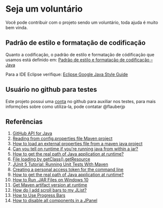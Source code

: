 # Seja um voluntário

Você pode contribuir com o projeto sendo um voluntário, toda ajuda é muito bem vinda.

## Padrão de estilo e formatação de codificação
Quanto a codificação, o padrão de estilo e formatação de códificação que usamos está definido em: [Padrão de estilo e formatação de codificação – Java](https://flauberjp.wordpress.com/2020/06/06/padrao-de-estilo-e-formatacao-de-codificacao-java/)  

Para a IDE Eclipse verifique: [Eclipse Google Java Style Guide](http://www.practicesofmastery.com/post/eclipse-google-java-style-guide/)

## Usuário no github para testes

Este projeto possui uma [conta](https://github.com/mygitusageevicencesapp) no github para auxiliar nos testes, para mais informções sobre como utiliza-la, pode contatar @flauberjp
  

## Referências
1. [GitHub API for Java](https://github-api.kohsuke.org/)
2. [Reading from config.properties file Maven project](https://stackoverflow.com/questions/35008377/reading-from-config-properties-file-maven-project)
3. [How to load an external properties file from a maven java project](https://stackoverflow.com/questions/34712885/how-to-load-an-external-properties-file-from-a-maven-java-project)
4. [Can you tell on runtime if you're running java from within a jar?](https://stackoverflow.com/questions/482560/can-you-tell-on-runtime-if-youre-running-java-from-within-a-jar)
5. [How to get the real path of Java application at runtime?](https://stackoverflow.com/questions/4032957/how-to-get-the-real-path-of-java-application-at-runtime)
6. [File loading by getClass().getResource](https://stackoverflow.com/questions/14089146/file-loading-by-getclass-getresource)
7. [JUnit 5 Tutorial: Running Unit Tests With Maven](https://www.petrikainulainen.net/programming/testing/junit-5-tutorial-running-unit-tests-with-maven/)
8. [Creating a personal access token for the command line](https://help.github.com/en/github/authenticating-to-github/creating-a-personal-access-token-for-the-command-line)
9. [How to get the real path of Java application at runtime?](https://stackoverflow.com/a/43553093/6771132)
10. [How to Run .JAR Files on Windows 10](https://appuals.com/how-to-run-jar-files-on-windows-10/)
11. [Get Maven artifact version at runtime](https://stackoverflow.com/a/2713013/6771132)
12. [How do I add scroll bars to my JList?](http://helpdesk.objects.com.au/java/how-do-i-add-scroll-bars-to-my-jlist)
13. [How to Use Progress Bars](https://docs.oracle.com/javase/tutorial/uiswing/components/progress.html#bars)
14. [How to disable all components in a JPanel](https://stackoverflow.com/a/39909519/6771132)
